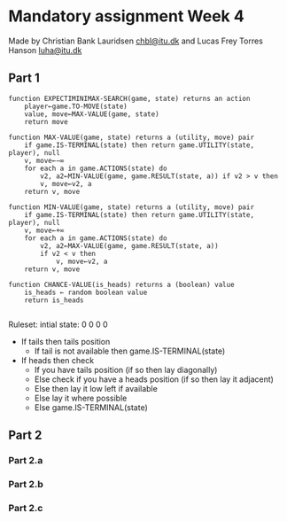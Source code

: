# Mandatory assignment Week 4

Made by Christian Bank Lauridsen [chbl@itu.dk](mailto:chbl@itu.dk) and Lucas Frey Torres Hanson [luha@itu.dk](mailto:luha@itu.dk)

## Part 1

```pseudo
function EXPECTIMINIMAX-SEARCH(game, state) returns an action 
    player←game.TO-MOVE(state)
    value, move←MAX-VALUE(game, state)
    return move

function MAX-VALUE(game, state) returns a (utility, move) pair
    if game.IS-TERMINAL(state) then return game.UTILITY(state, player), null 
    v, move←−∞
    for each a in game.ACTIONS(state) do
        v2, a2←MIN-VALUE(game, game.RESULT(state, a)) if v2 > v then
        v, move←v2, a 
    return v, move

function MIN-VALUE(game, state) returns a (utility, move) pair
    if game.IS-TERMINAL(state) then return game.UTILITY(state, player), null 
    v, move←+∞
    for each a in game.ACTIONS(state) do
        v2, a2←MAX-VALUE(game, game.RESULT(state, a)) 
        if v2 < v then
            v, move←v2, a 
    return v, move

function CHANCE-VALUE(is_heads) returns a (boolean) value
    is_heads ← random boolean value
    return is_heads
    
```

Ruleset:
intial state:
0 0
0 0

- If tails then tails position
  - If tail is not available then game.IS-TERMINAL(state)
- If heads then check
  - If you have tails position (if so then lay diagonally)
  - Else check if you have a heads position (if so then lay it adjacent)
  - Else then lay it low left if available
  - Else lay it where possible
  - Else game.IS-TERMINAL(state)

## Part 2

### Part 2.a

### Part 2.b

### Part 2.c

